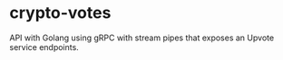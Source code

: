 # crypto-votes
API with Golang using gRPC with stream pipes that exposes an Upvote service endpoints. 
